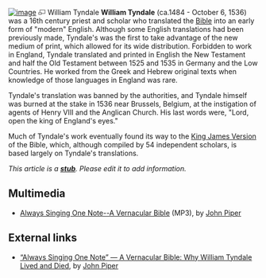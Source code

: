[![image](images/2/2b/Tyndale.jpg)](http://www.theopedia.com/File:Tyndale.jpg)
[![image](data:image/png;base64,iVBORw0KGgoAAAANSUhEUgAAAA8AAAALCAAAAACFLIiAAAAAAnRSTlMA/1uRIrUAAABPSURBVAjXY/j///+5vXDwjAHIr26ZAgXZe8H8a/+hoIcw/9nevdVL9+79DuPvzQYZFPUezu8BMZLXgkExnD8HAu6hqv//n+HZVjD4DuUDAKlChD3fj6aPAAAAAElFTkSuQmCC)](http://www.theopedia.com/File:Tyndale.jpg "Enlarge")
William Tyndale
**William Tyndale** (ca.1484 - October 6, 1536) was a 16th century
priest and scholar who translated the [Bible](Bible "Bible") into
an early form of "modern" English. Although some English
translations had been previously made, Tyndale's was the first to
take advantage of the new medium of print, which allowed for its
wide distribution. Forbidden to work in England, Tyndale translated
and printed in English the New Testament and half the Old Testament
between 1525 and 1535 in Germany and the Low Countries. He worked
from the Greek and Hebrew original texts when knowledge of those
languages in England was rare.

Tyndale's translation was banned by the authorities, and Tyndale
himself was burned at the stake in 1536 near Brussels, Belgium, at
the instigation of agents of Henry VIII and the Anglican Church.
His last words were, "Lord, open the king of England's eyes."

Much of Tyndale's work eventually found its way to the
[King James Version](King_James_Version "King James Version") of
the Bible, which, although compiled by 54 independent scholars, is
based largely on Tyndale's translations.

*This article is a **[stub](http://www.theopedia.com/Category:Theopedia_stubs "Category:Theopedia stubs")**. Please edit it to add information.*
## Multimedia

-   [Always Singing One Note--A Vernacular Bible](http://www.desiringgod.org/media/audio/conferences/bcp2006/04_20060131_piper.mp3)
    (MP3), by [John Piper](John_Piper "John Piper")

## External links

-   [“Always Singing One Note” — A Vernacular Bible: Why William Tyndale Lived and Died](http://www.desiringgod.org/library/biographies/2006_tyndale.html),
    by [John Piper](John_Piper "John Piper")



